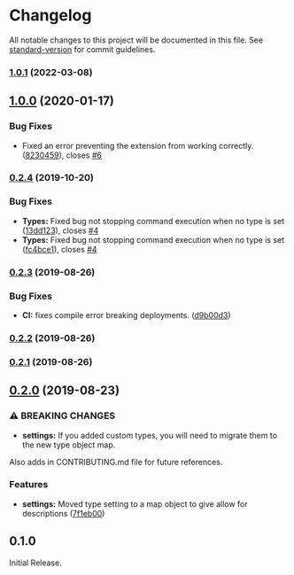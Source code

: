 # Changelog

All notable changes to this project will be documented in this file. See [standard-version](https://github.com/conventional-changelog/standard-version) for commit guidelines.

### [1.0.1](https://github.com/HebelHuber/git-angular/compare/v1.0.0...v1.0.1) (2022-03-08)

## [1.0.0](https://gitlab.com/jhechtf/git-angular/compare/v0.2.4...v1.0.0) (2020-01-17)


### Bug Fixes

* Fixed an error preventing the extension from working correctly. ([8230459](https://gitlab.com/jhechtf/git-angular/commit/8230459cc089bfe38892705c7487a3723ea754b6)), closes [#6](https://gitlab.com/jhechtf/git-angular/issues/6)

### [0.2.4](https://gitlab.com/jhechtf/git-angular/compare/v0.2.3...v0.2.4) (2019-10-20)


### Bug Fixes

* **Types:** Fixed bug not stopping command execution when no type is set ([13dd123](https://gitlab.com/jhechtf/git-angular/commit/13dd123)), closes [#4](https://gitlab.com/jhechtf/git-angular/issues/4)
* **Types:** Fixed bug not stopping command execution when no type is set ([fc4bce1](https://gitlab.com/jhechtf/git-angular/commit/fc4bce1)), closes [#4](https://gitlab.com/jhechtf/git-angular/issues/4)

### [0.2.3](https://gitlab.com/jhechtf/git-angular/compare/v0.2.2...v0.2.3) (2019-08-26)


### Bug Fixes

* **CI:** fixes compile error breaking deployments. ([d9b00d3](https://gitlab.com/jhechtf/git-angular/commit/d9b00d3))

### [0.2.2](https://gitlab.com/jhechtf/git-angular/compare/v0.2.1...v0.2.2) (2019-08-26)

### [0.2.1](https://gitlab.com/jhechtf/git-angular/compare/v0.2.0...v0.2.1) (2019-08-26)

## [0.2.0](https://gitlab.com/jhechtf/git-angular/compare/v0.1.0...v0.2.0) (2019-08-23)


### ⚠ BREAKING CHANGES

* **settings:** If you added custom types, you will need to migrate them to the new type object map.

Also adds in CONTRIBUTING.md file for future references.

### Features

* **settings:** Moved type setting to a map object to give allow for descriptions ([7f1eb00](https://gitlab.com/jhechtf/git-angular/commit/7f1eb00))

## 0.1.0

Initial Release.